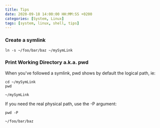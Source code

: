```yaml
---
title: Tips
date: 2020-09-18 14:00:00 HH:MM:SS +0200
categories: [System, Linux]
tags: [system, linux, shell, tips]
---
```


### Create a symlink
```shell
ln -s ~/foo/bar/baz ~/mySymLink
```
### Print Working Directory a.k.a. pwd
When you've followed a symlink, pwd shows by default the logical path, ie:
```shell
cd ~/mySymLink
pwd
```
```
~/mySymLink
```
If you need the real physical path, use the -P argument:
```shell
pwd -P
```
```
~/foo/bar/baz
```